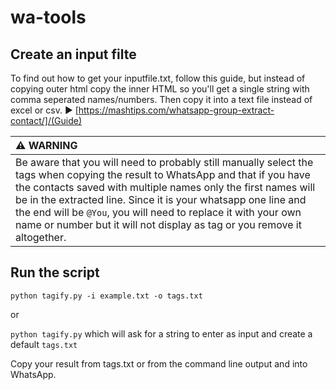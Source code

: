 # wa-tools

## Create an input filte

To find out how to get your inputfile.txt, follow this guide, but instead of copying outer html copy the inner HTML so you'll get a single string with comma seperated names/numbers. Then copy it into a text file instead of excel or csv.
▶️ [https://mashtips.com/whatsapp-group-extract-contact/]/(Guide)

| :warning: WARNING       |
|:---------------------------|
| Be aware that you will need to probably still manually select the tags when copying the result to WhatsApp and that if you have the contacts saved with multiple names only the first names will be in the extracted line. Since it is your whatsapp one line and the end will be `@You`, you will need to replace it with your own name or number but it will not display as tag or you remove it altogether. |

## Run the script

`python tagify.py -i example.txt -o tags.txt`

or 

`python tagify.py` which will ask for a string to enter as input and create a default `tags.txt`

Copy your result from tags.txt or from the command line output and into WhatsApp.

